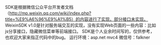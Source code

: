 ﻿SDK是根据微信公众平台开发者文档（http://mp.weixin.qq.com/wiki/index.php?title=%E9%A6%96%E9%A1%B5）的内容进行了实现。部分接口未实现。
WeixinSDK v1.0是针对服务端交互的实现，没有实现Web页面的一些内容：比如js分享接口，隐藏微信菜单等前端接口。
SDK是个人业余时间写的，仅供参考，也欢迎大家来指正代码中的bug。
运行环境：asp.net mvc4
微信号：falkner
